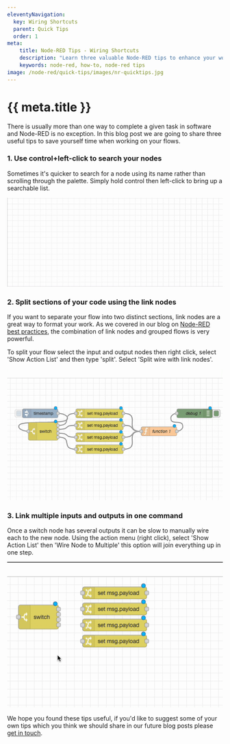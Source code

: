 ```yaml
---
eleventyNavigation:
  key: Wiring Shortcuts
  parent: Quick Tips
  order: 1
meta:
    title: Node-RED Tips - Wiring Shortcuts
    description: "Learn three valuable Node-RED tips to enhance your workflow: search nodes efficiently, split code sections with link nodes, and link multiple inputs/outputs in one command."
    keywords: node-red, how-to, node-red tips
image: /node-red/quick-tips/images/nr-quicktips.jpg
---
```


# {{ meta.title }}

There is usually more than one way to complete a given task in software and Node-RED is no exception. In this blog post we are going to share three useful tips to save yourself time when working on your flows.

### 1. Use control+left-click to search your nodes

Sometimes it's quicker to search for a node using its name rather than scrolling through the palette. Simply hold control then left-click to bring up a searchable list.

![Select a node without having to use the palette](./images/load-node.gif "Select a node without having to use the palette")

### 2. Split sections of your code using the link nodes

If you want to separate your flow into two distinct sections, link nodes are a great way to format your work. As we covered in our blog on [Node-RED best practices](/blog/2022/12/node-red-flow-best-practice), the combination of link nodes and grouped flows is very powerful.

To split your flow select the input and output nodes then right click, select 'Show Action List' and then type 'split'. Select 'Split wire with link nodes'.

![Split your nodes with link nodes](./images/split-with-link.gif "Split your nodes with link nodes")

### 3. Link multiple inputs and outputs in one command

Once a switch node has several outputs it can be slow to manually wire each to the new node. Using the action menu (right click), select 'Show Action List' then 'Wire Node to Multiple' this option will join everything up in one step.

![Link multiple inputs and outputs in one command](./images/join-wires.gif "Quickly link multiple nodes in Node-RED")

We hope you found these tips useful, if you'd like to suggest some of your own tips which you think we should share in our future blog posts please [get in touch](mailto:contact@flowfuse.com).
